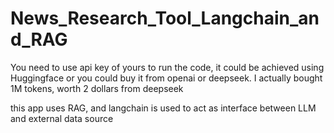 # News_Research_Tool_Langchain_and_RAG

You need to use api key of yours to run the code, it could be achieved using Huggingface or you could buy it from openai or deepseek. I actually bought 1M tokens, worth 2 dollars from deepseek

this app uses RAG, and langchain is used to act as interface between LLM and external data source
